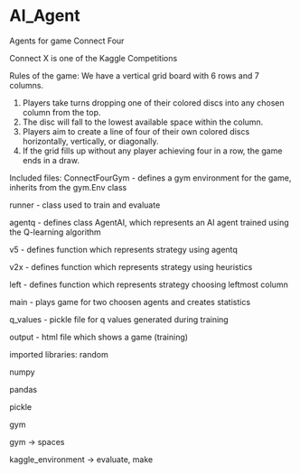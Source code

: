 # AI_Agent
Agents for game Connect Four

Connect X is one of the Kaggle Competitions

Rules of the game:
We have a vertical grid board with 6 rows and 7 columns.
1. Players take turns dropping one of their colored discs into any chosen column from the top.
2. The disc will fall to the lowest available space within the column.
3. Players aim to create a line of four of their own colored discs horizontally, vertically, or diagonally.
4. If the grid fills up without any player achieving four in a row, the game ends in a draw.

Included files:
ConnectFourGym - defines a gym environment for the game, inherits from the gym.Env class

runner - class used to train and evaluate 

agentq - defines class AgentAI, which represents an AI agent trained using the Q-learning algorithm

v5 - defines function which represents strategy using agentq

v2x - defines function which represents strategy using heuristics

left - defines function which represents strategy choosing leftmost column

main - plays game for two choosen agents and creates statistics

q_values - pickle file for q values generated during training

output - html file which shows a game (training)

imported libraries:
random

numpy

pandas

pickle

gym

gym -> spaces

kaggle_environment -> evaluate, make
